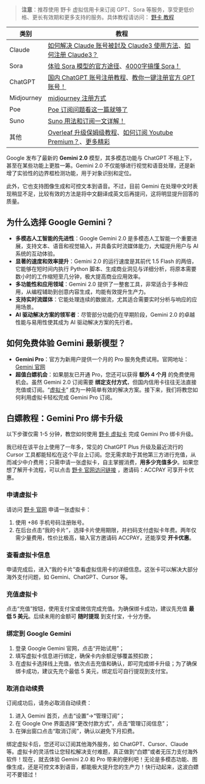 > **注意**：推荐使用 野卡 虚拟信用卡来订阅 GPT、Sora 等服务，享受更低价格、更长有效期和更多支持的服务。具体教程请访问： [野卡 教程](https://bit.ly/bewildcard)

| 类别       | 教程                                                                                      |
| ---------- | ----------------------------------------------------------------------------------------- |
| Claude     | [如何解决 Claude 账号被封及 Claude3 使用方法](https://lcab-ljj.github.io/2024/08/14/how-to-update-Cluade3/)、[如何注册 Claude3？](https://lcab-ljj.github.io/2024/08/08/claude3/) |
| Sora       | [体验 Sora 模型的官方途径](https://lcab-ljj.github.io/2024/08/19/the-only-way-to-use-sora/)、[4000字搞懂 Sora！](https://lcab-ljj.github.io/2024/07/18/Sora/)    |
| ChatGPT    | [国内 ChatGPT 账号注册教程](https://lcab-ljj.github.io/2024/08/16/how-to-register-chatgpt-without-phone/)、[教你一键注册官方 GPT 账号！](https://lcab-ljj.github.io/2024/08/07/registration-for-ChatGPT/) |
| Midjourney | [midjourney 注册方式](https://lcab-ljj.github.io/2024/07/30/midjourney%E6%95%99%E7%A8%8B/)                                          |
| Poe        | [Poe 订阅问题看这一篇就够了](https://lcab-ljj.github.io/2024/08/05/Poe%E8%AE%A2%E9%98%85/)                                          |
| Suno       | [Suno 用法和订阅一文详解！](https://lcab-ljj.github.io/2024/08/05/Suno%E8%AE%A2%E9%98%85/)                                           |
| 其他       | [Overleaf 升级保姆级教程](https://lcab-ljj.github.io/2024/08/07/Overleaf/)、[如何订阅 Youtube Premium？](https://lcab-ljj.github.io/2024/08/15/how-to-subscribe-youtube-premium/)、[更多精彩](https://lcab-ljj.github.io/archives/) |

Google 发布了最新的 **Gemini 2.0** 模型，其多模态功能与 ChatGPT 不相上下，甚至在某些功能上更胜一筹。Gemini 2.0 不仅能够进行视觉和语音处理，还是新增了实验性的边界框检测功能，用于对象识别和定位。

此外，它也支持图像生成和可控文本到语音。不过，目前 Gemini 在处理中文时表现稍显不足，比较有效的方法是将中文翻译成英文后再提问，这将明显提升回答的质量。

## 为什么选择 Google Gemini？

- **多模态人工智能的先进性**：Google Gemini 2.0 是多模态人工智能一个重要进展，支持文本、语音和视觉输入，并具备实时流媒体能力，大幅提升用户与 AI 系统的互动体验。
- **显著的速度和效率提升**：Gemini 2.0 的运行速度是其前代 1.5 Flash 的两倍，它能够在短时间内执行 Python 脚本、生成商业洞见与详细分析，将原本需要数小时的工作缩短至几分钟，极大提高商业应用效率。
- **多功能性和应用领域**：Gemini 2.0 提供了一整套工具，非常适合于多种应用，从编程辅助到创意内容生成，均能有效提升生产力。
- **支持实时流媒体**：它能处理连续的数据流，尤其适合需要实时分析与响应的应用场景。
- **AI 驱动解决方案的领军者**：尽管部分功能仍在早期阶段，Gemini 2.0 的卓越性能与易用性使其成为 AI 驱动解决方案的先行者。

## 如何免费体验 Gemini 最新模型？

- **Gemini Pro**：官方为新用户提供一个月的 Pro 服务免费试用。官网地址：[Gemini 官网](https://gemini.google.com/app?hl=zh)
- **超值白嫖机会**：如果朋友已开通 Pro，您还可以获得 **额外 4 个月** 的免费使用机会。虽然 Gemini 2.0 订阅需要 **绑定支付方式**，但国内信用卡往往无法直接充值或订阅。“[虚拟卡](https://bit.ly/bewildcard)” 成为一种简单有效的解决方案。接下来，我们将教您如何利用虚拟卡轻松完成 Gemini Pro 订阅。

## 白嫖教程：Gemini Pro 绑卡升级

以下步骤仅需 1-5 分钟，教您如何使用 [野卡 虚拟卡](https://bit.ly/bewildcard) 完成 Gemini Pro 绑卡升级。

我已经在该平台上使用了一年多，常见的 ChatGPT Plus 升级及最近流行的 Cursor 工具都能轻松在这个平台上订阅。您无需求助于其他第三方进行充值，从而减少中介费用；只需申请一张虚拟卡，自主掌握消费，**用多少充值多少**。如果您想了解开卡流程，可以点击 [野卡 官网访问链接](https://bit.ly/bewildcard) ，邀请码：ACCPAY 可享开卡优惠。

### 申请虚拟卡

请访问 [野卡 官网](https://bit.ly/bewildcard) 申请一张虚拟卡：

1. 使用 +86 手机号码注册账号。
2. 在后台点击“我的卡片”，选择卡片使用期限，并扫码支付虚拟卡年费。两年仅需少量费用，性价比极高，输入官方邀请码 ACCPAY，还能享受 **开卡优惠**。

### 查看虚拟卡信息

申请完成后，进入“我的卡片”查看虚拟信用卡的详细信息。这张卡可以解决大部分海外支付问题，如 Gemini、ChatGPT、Cursor 等。

### 充值虚拟卡

点击“充值”按钮，使用支付宝或微信完成充值。为确保绑卡成功，建议先充值 **最低 5 美元**。后续未用的金额可 **随时提现** 到支付宝，十分方便。

### 绑定到 Google Gemini

1. 登录 Google Gemini 官网，点击“开始试用”；
2. 填写虚拟卡信息进行绑定，确保卡内余额足够覆盖预扣款；
3. 在虚拟卡选择线上充值，依次点击充值和确认，即可完成绑卡升级；为了确保绑卡成功，建议先充个最低 5 美元，绑定后可自行提现到支付宝。

### 取消自动续费

订阅成功后，请务必取消自动续费：

1. 进入 Gemini 首页，点击“设置”→“管理订阅”；
2. 在 Google One 界面选择“更改付款方式”，点击“管理订阅信息”；
3. 在弹出窗口点击“取消订阅”，确认以避免下月扣费。

绑定虚拟卡后，您还可以订阅其他海外服务，如 ChatGPT、Cursor、Claude 等。虚拟卡的灵活性让您轻松解决支付难题，真正做到“白嫖”或者无压力支付海外软件！现在，就去体验 Gemini 2.0 和 Pro 带来的便利吧！无论是多模态功能、图像生成，还是可控文本到语音，都能极大提升您的生产力！快行动起来，这波白嫖可不要错过！